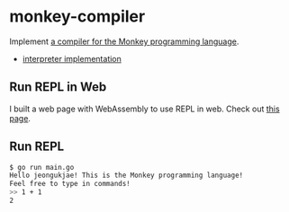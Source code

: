 # monkey-compiler

Implement [a compiler for the Monkey programming language](https://compilerbook.com).

* [interpreter implementation](https://github.com/jeongukjae/monkey-interpreter)

## Run REPL in Web

I built a web page with WebAssembly to use REPL in web. Check out [this page](https://jeongukjae.github.io/monkey-compiler/repl.html).

## Run REPL

```sh
$ go run main.go
Hello jeongukjae! This is the Monkey programming language!
Feel free to type in commands!
>> 1 + 1
2
```
